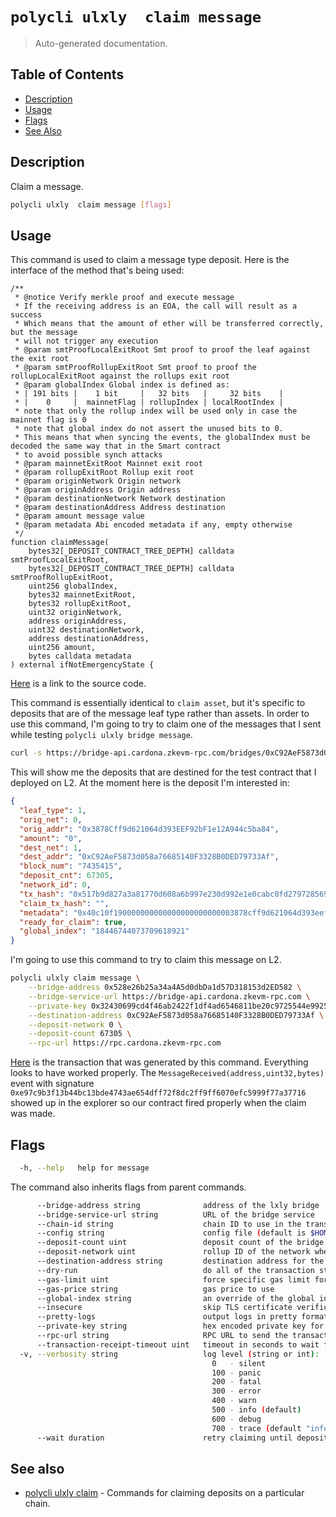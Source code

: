 # `polycli ulxly  claim message`

> Auto-generated documentation.

## Table of Contents

- [Description](#description)
- [Usage](#usage)
- [Flags](#flags)
- [See Also](#see-also)

## Description

Claim a message.

```bash
polycli ulxly  claim message [flags]
```

## Usage

This command is used to claim a message type deposit. Here is the interface of the method that's being used:

```solidity
/**
 * @notice Verify merkle proof and execute message
 * If the receiving address is an EOA, the call will result as a success
 * Which means that the amount of ether will be transferred correctly, but the message
 * will not trigger any execution
 * @param smtProofLocalExitRoot Smt proof to proof the leaf against the exit root
 * @param smtProofRollupExitRoot Smt proof to proof the rollupLocalExitRoot against the rollups exit root
 * @param globalIndex Global index is defined as:
 * | 191 bits |    1 bit     |   32 bits   |     32 bits    |
 * |    0     |  mainnetFlag | rollupIndex | localRootIndex |
 * note that only the rollup index will be used only in case the mainnet flag is 0
 * note that global index do not assert the unused bits to 0.
 * This means that when syncing the events, the globalIndex must be decoded the same way that in the Smart contract
 * to avoid possible synch attacks
 * @param mainnetExitRoot Mainnet exit root
 * @param rollupExitRoot Rollup exit root
 * @param originNetwork Origin network
 * @param originAddress Origin address
 * @param destinationNetwork Network destination
 * @param destinationAddress Address destination
 * @param amount message value
 * @param metadata Abi encoded metadata if any, empty otherwise
 */
function claimMessage(
    bytes32[_DEPOSIT_CONTRACT_TREE_DEPTH] calldata smtProofLocalExitRoot,
    bytes32[_DEPOSIT_CONTRACT_TREE_DEPTH] calldata smtProofRollupExitRoot,
    uint256 globalIndex,
    bytes32 mainnetExitRoot,
    bytes32 rollupExitRoot,
    uint32 originNetwork,
    address originAddress,
    uint32 destinationNetwork,
    address destinationAddress,
    uint256 amount,
    bytes calldata metadata
) external ifNotEmergencyState {
```

[Here](https://github.com/0xPolygonHermez/zkevm-contracts/blob/c8659e6282340de7bdb8fdbf7924a9bd2996bc98/contracts/v2/PolygonZkEVMBridgeV2.sol#L588-L623) is a link to the source code.

This command is essentially identical to `claim asset`, but it's specific to deposits that are of the message leaf type rather than assets. In order to use this command, I'm going to try to claim one of the messages that I sent while testing `polycli ulxly bridge message`.

```bash
curl -s https://bridge-api.cardona.zkevm-rpc.com/bridges/0xC92AeF5873d058a76685140F3328B0DED79733Af | jq '.'
```

This will show me the deposits that are destined for the test contract that I deployed on L2. At the moment here is the deposit I'm interested in:

```json
{
  "leaf_type": 1,
  "orig_net": 0,
  "orig_addr": "0x3878Cff9d621064d393EEF92bF1e12A944c5ba84",
  "amount": "0",
  "dest_net": 1,
  "dest_addr": "0xC92AeF5873d058a76685140F3328B0DED79733Af",
  "block_num": "7435415",
  "deposit_cnt": 67305,
  "network_id": 0,
  "tx_hash": "0x517b9d827a3a81770d608a6b997e230d992e1e0cabc0fd2797285693b1cc6a9f",
  "claim_tx_hash": "",
  "metadata": "0x40c10f190000000000000000000000003878cff9d621064d393eef92bf1e12a944c5ba84000000000000000000000000000000000000000000000000002386f26fc10000",
  "ready_for_claim": true,
  "global_index": "18446744073709618921"
}
```

I'm going to use this command to try to claim this message on L2.

```bash
polycli ulxly claim message \
    --bridge-address 0x528e26b25a34a4A5d0dbDa1d57D318153d2ED582 \
    --bridge-service-url https://bridge-api.cardona.zkevm-rpc.com \
    --private-key 0x32430699cd4f46ab2422f1df4ad6546811be20c9725544e99253a887e971f92b \
    --destination-address 0xC92AeF5873d058a76685140F3328B0DED79733Af \
    --deposit-network 0 \
    --deposit-count 67305 \
    --rpc-url https://rpc.cardona.zkevm-rpc.com
```

[Here](https://cardona-zkevm.polygonscan.com/tx/0x6df4c4e43776d703bf1996334a4e1975bb3c124192563c93e3d199d9240dd56f#eventlog) is the transaction that was generated by this command. Everything looks to have worked properly. The `MessageReceived(address,uint32,bytes)` event with signature `0xe97c9b3f13b44bc13bde4743ae654dff72f8dc2ff9ff6070efc5999f77a37716` showed up in the explorer so our contract fired properly when the claim was made.

## Flags

```bash
  -h, --help   help for message
```

The command also inherits flags from parent commands.

```bash
      --bridge-address string              address of the lxly bridge
      --bridge-service-url string          URL of the bridge service
      --chain-id string                    chain ID to use in the transaction
      --config string                      config file (default is $HOME/.polygon-cli.yaml)
      --deposit-count uint                 deposit count of the bridge transaction
      --deposit-network uint               rollup ID of the network where the deposit was made
      --destination-address string         destination address for the bridge
      --dry-run                            do all of the transaction steps but do not send the transaction
      --gas-limit uint                     force specific gas limit for transaction
      --gas-price string                   gas price to use
      --global-index string                an override of the global index value
      --insecure                           skip TLS certificate verification
      --pretty-logs                        output logs in pretty format instead of JSON (default true)
      --private-key string                 hex encoded private key for sending transaction
      --rpc-url string                     RPC URL to send the transaction
      --transaction-receipt-timeout uint   timeout in seconds to wait for transaction receipt confirmation (default 60)
  -v, --verbosity string                   log level (string or int):
                                             0   - silent
                                             100 - panic
                                             200 - fatal
                                             300 - error
                                             400 - warn
                                             500 - info (default)
                                             600 - debug
                                             700 - trace (default "info")
      --wait duration                      retry claiming until deposit is ready, up to specified duration (available for claim asset and claim message)
```

## See also

- [polycli ulxly claim](polycli_ulxly_claim.md) - Commands for claiming deposits on a particular chain.

